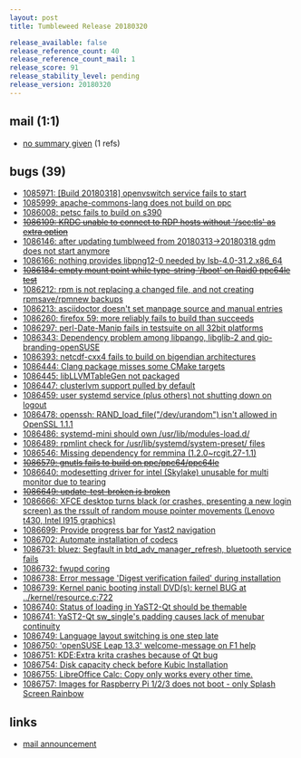 ```yaml
---
layout: post
title: Tumbleweed Release 20180320

release_available: false
release_reference_count: 40
release_reference_count_mail: 1
release_score: 91
release_stability_level: pending
release_version: 20180320
---
```


## mail (1:1)

- [no summary given](https://lists.opensuse.org/opensuse-factory/2018-03/msg00589.html) (1 refs)

## bugs (39)

<!--more-->

- [1085971: [Build 20180318] openvswitch service fails to start](https://bugzilla.opensuse.org/show_bug.cgi?id=1085971)
- [1085999: apache-commons-lang does not build on ppc](https://bugzilla.opensuse.org/show_bug.cgi?id=1085999)
- [1086008: petsc fails to build on s390](https://bugzilla.opensuse.org/show_bug.cgi?id=1086008)
- ~~[1086109: KRDC unable to connect to RDP hosts without '/sec:tls' as extra option](https://bugzilla.opensuse.org/show_bug.cgi?id=1086109)~~
- [1086146: after updating tumblweed from 20180313->20180318 gdm does not start anymore](https://bugzilla.opensuse.org/show_bug.cgi?id=1086146)
- [1086166: nothing provides libpng12-0 needed by lsb-4.0-31.2.x86_64](https://bugzilla.opensuse.org/show_bug.cgi?id=1086166)
- ~~[1086184: empty mount point while type-string '/boot' on Raid0 ppc64le test](https://bugzilla.opensuse.org/show_bug.cgi?id=1086184)~~
- [1086212: rpm is not replacing a changed file, and not creating rpmsave/rpmnew backups](https://bugzilla.opensuse.org/show_bug.cgi?id=1086212)
- [1086213: asciidoctor doesn't set manpage source and manual entries](https://bugzilla.opensuse.org/show_bug.cgi?id=1086213)
- [1086260: firefox 59: more reliably fails to build than succeeds](https://bugzilla.opensuse.org/show_bug.cgi?id=1086260)
- [1086297: perl-Date-Manip fails in testsuite on all 32bit platforms](https://bugzilla.opensuse.org/show_bug.cgi?id=1086297)
- [1086343: Dependency problem among libpango, libglib-2 and gio-branding-openSUSE](https://bugzilla.opensuse.org/show_bug.cgi?id=1086343)
- [1086393: netcdf-cxx4 fails to build on bigendian architectures](https://bugzilla.opensuse.org/show_bug.cgi?id=1086393)
- [1086444: Clang package misses some CMake targets](https://bugzilla.opensuse.org/show_bug.cgi?id=1086444)
- [1086445: libLLVMTableGen not packaged](https://bugzilla.opensuse.org/show_bug.cgi?id=1086445)
- [1086447: clusterlvm support pulled by default](https://bugzilla.opensuse.org/show_bug.cgi?id=1086447)
- [1086459: user systemd service (plus others) not shutting down on logout](https://bugzilla.opensuse.org/show_bug.cgi?id=1086459)
- [1086478: openssh: RAND_load_file("/dev/urandom") isn't allowed in OpenSSL 1.1.1](https://bugzilla.opensuse.org/show_bug.cgi?id=1086478)
- [1086486: systemd-mini should own /usr/lib/modules-load.d/](https://bugzilla.opensuse.org/show_bug.cgi?id=1086486)
- [1086489: rpmlint check for /usr/lib/systemd/system-preset/ files](https://bugzilla.opensuse.org/show_bug.cgi?id=1086489)
- [1086546: Missing dependency for remmina (1.2.0~rcgit.27-1.1)](https://bugzilla.opensuse.org/show_bug.cgi?id=1086546)
- ~~[1086579: gnutls fails to build on ppc/ppc64/ppc64le](https://bugzilla.opensuse.org/show_bug.cgi?id=1086579)~~
- [1086640: modesetting driver for intel (Skylake) unusable for multi monitor due to tearing](https://bugzilla.opensuse.org/show_bug.cgi?id=1086640)
- ~~[1086649: update-test-broken is broken](https://bugzilla.opensuse.org/show_bug.cgi?id=1086649)~~
- [1086666: XFCE desktop turns black (or crashes, presenting a new login screen) as the rssult of random mouse pointer movements (Lenovo t430, Intel I915 graphics)](https://bugzilla.opensuse.org/show_bug.cgi?id=1086666)
- [1086699: Provide progress bar for Yast2 navigation](https://bugzilla.opensuse.org/show_bug.cgi?id=1086699)
- [1086702: Automate installation of codecs](https://bugzilla.opensuse.org/show_bug.cgi?id=1086702)
- [1086731: bluez: Segfault in btd_adv_manager_refresh, bluetooth service fails](https://bugzilla.opensuse.org/show_bug.cgi?id=1086731)
- [1086732: fwupd coring](https://bugzilla.opensuse.org/show_bug.cgi?id=1086732)
- [1086738: Error message 'Digest verification failed' during installation](https://bugzilla.opensuse.org/show_bug.cgi?id=1086738)
- [1086739: Kernel panic booting install DVD(s): kernel BUG at ../kernel/resource.c:722](https://bugzilla.opensuse.org/show_bug.cgi?id=1086739)
- [1086740: Status of loading in YaST2-Qt should be themable](https://bugzilla.opensuse.org/show_bug.cgi?id=1086740)
- [1086741: YaST2-Qt sw_single's padding causes lack of menubar continuity](https://bugzilla.opensuse.org/show_bug.cgi?id=1086741)
- [1086749: Language layout switching is one step late](https://bugzilla.opensuse.org/show_bug.cgi?id=1086749)
- [1086750: 'openSUSE Leap 13.3' welcome-message on F1 help](https://bugzilla.opensuse.org/show_bug.cgi?id=1086750)
- [1086751: KDE:Extra krita crashes because of Qt bug](https://bugzilla.opensuse.org/show_bug.cgi?id=1086751)
- [1086754: Disk capacity check before Kubic Installation](https://bugzilla.opensuse.org/show_bug.cgi?id=1086754)
- [1086755: LibreOffice Calc: Copy only works every other time.](https://bugzilla.opensuse.org/show_bug.cgi?id=1086755)
- [1086757: Images for Raspberry Pi 1/2/3 does not boot - only Splash Screen Rainbow](https://bugzilla.opensuse.org/show_bug.cgi?id=1086757)



## links

- [mail announcement](https://lists.opensuse.org/opensuse-factory/2018-03/msg00580.html)
